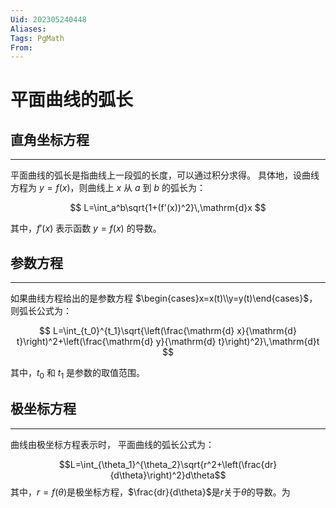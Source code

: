 ```yaml
---
Uid: 202305240448
Aliases: 
Tags: PgMath  
From: 
---
```

# 平面曲线的弧长

## 直角坐标方程
---

平面曲线的弧长是指曲线上一段弧的长度，可以通过积分求得。
具体地，设曲线方程为 $y=f(x)$，则曲线上 $x$ 从 $a$ 到 $b$ 的弧长为：

$$ L=\int_a^b\sqrt{1+(f'(x))^2}\,\mathrm{d}x $$

其中，$f'(x)$ 表示函数 $y=f(x)$ 的导数。

## 参数方程
---

如果曲线方程给出的是参数方程 $\begin{cases}x=x(t)\\y=y(t)\end{cases}$，则弧长公式为：

$$ L=\int_{t_0}^{t_1}\sqrt{\left(\frac{\mathrm{d} x}{\mathrm{d} t}\right)^2+\left(\frac{\mathrm{d} y}{\mathrm{d} t}\right)^2}\,\mathrm{d}t $$

其中，$t_0$ 和 $t_1$ 是参数的取值范围。

## 极坐标方程
---

曲线由极坐标方程表示时， 平面曲线的弧长公式为：

$$L=\int_{\theta_1}^{\theta_2}\sqrt{r^2+\left(\frac{dr}{d\theta}\right)^2}d\theta$$
其中，$r=f(\theta)$是极坐标方程，$\frac{dr}{d\theta}$是$r$关于$\theta$的导数。为

